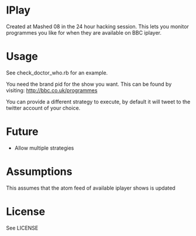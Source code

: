 # IPlay
Created at Mashed 08 in the 24 hour hacking session. This lets you monitor programmes you like for when they are available on BBC iplayer.

# Usage
See check_doctor_who.rb for an example.

You need the brand pid for the show you want.
This can be found by visiting:
http://bbc.co.uk/programmes

You can provide a different strategy to execute, by default it will tweet to the twitter account of your choice.

# Future
- Allow multiple strategies

# Assumptions
This assumes that the atom feed of available iplayer shows is updated

# License
See LICENSE